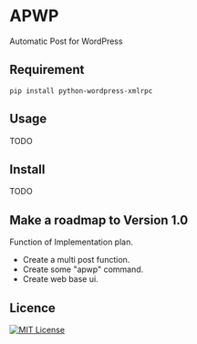 # APWP
Automatic Post for WordPress

## Requirement

	pip install python-wordpress-xmlrpc
	
## Usage

TODO

## Install

TODO

## Make a roadmap to Version 1.0

Function of Implementation plan.

* Create a multi post function.
* Create some "apwp" command.
* Create web base ui.

## Licence
[![MIT License](http://img.shields.io/badge/license-MIT-blue.svg?style=flat)](./LICENSE)
